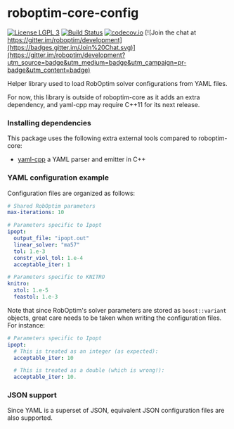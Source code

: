 roboptim-core-config
====================

[![License LGPL 3][badge-license]](http://www.gnu.org/licenses/lgpl-3.0.txt)
[![Build Status](https://travis-ci.org/roboptim/roboptim-core-config.png?branch=master)](https://travis-ci.org/roboptim/roboptim-core-config)
[![codecov.io](https://codecov.io/github/roboptim/roboptim-core-config/coverage.svg?branch=master)](https://codecov.io/github/roboptim/roboptim-core-config?branch=master)
[![Join the chat at https://gitter.im/roboptim/development](https://badges.gitter.im/Join%20Chat.svg)](https://gitter.im/roboptim/development?utm_source=badge&utm_medium=badge&utm_campaign=pr-badge&utm_content=badge)

Helper library used to load RobOptim solver configurations from YAML files.

For now, this library is outside of roboptim-core as it adds an extra
dependency, and yaml-cpp may require C++11 for its next release.

### Installing dependencies

This package uses the following extra external tools compared to roboptim-core:

 * [yaml-cpp][] a YAML parser and emitter in C++

### YAML configuration example

Configuration files are organized as follows:

```yaml
# Shared RobOptim parameters
max-iterations: 10

# Parameters specific to Ipopt
ipopt:
  output_file: "ipopt.out"
  linear_solver: "ma57"
  tol: 1.e-3
  constr_viol_tol: 1.e-4
  acceptable_iter: 1

# Parameters specific to KNITRO
knitro:
  xtol: 1.e-5
  feastol: 1.e-3
```

Note that since RobOptim's solver parameters are stored as `boost::variant`
objects, great care needs to be taken when writing the configuration files. For
instance:

```yaml
# Parameters specific to Ipopt
ipopt:
  # This is treated as an integer (as expected):
  acceptable_iter: 10

  # This is treated as a double (which is wrong!):
  acceptable_iter: 10.
```

### JSON support

Since YAML is a superset of JSON, equivalent JSON configuration files are also
supported.

[badge-license]: https://img.shields.io/badge/license-LGPL_3-green.svg
[yaml-cpp]: https://github.com/jbeder/yaml-cpp
